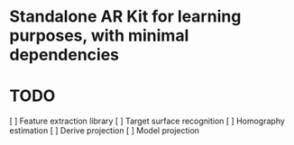 # Standalone AR Kit for learning purposes, with minimal dependencies

# TODO

[ ] Feature extraction library
[ ] Target surface recognition
[ ] Homography estimation
[ ] Derive projection
[ ] Model projection

